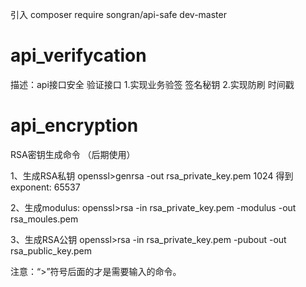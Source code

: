 引入
composer require songran/api-safe dev-master



# api_verifycation

描述：api接口安全 验证接口
	1.实现业务验签 签名秘钥
	2.实现防刷    时间戳




# api_encryption
RSA密钥生成命令 （后期使用）

1、生成RSA私钥
openssl>genrsa -out rsa_private_key.pem 1024
	得到exponent: 65537

2、生成modulus:
openssl>rsa -in rsa_private_key.pem  -modulus  -out rsa_moules.pem

3、生成RSA公钥
openssl>rsa -in rsa_private_key.pem -pubout -out rsa_public_key.pem

注意：“>”符号后面的才是需要输入的命令。
 
 

